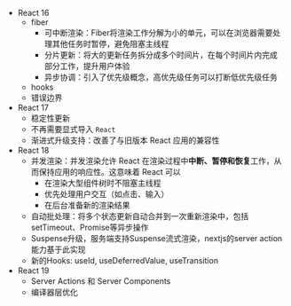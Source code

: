 - React 16
	- fiber
		- 可中断渲染：Fiber将渲染工作分解为小的单元，可以在浏览器需要处理其他任务时暂停，避免阻塞主线程
		- 分片更新：将大的更新任务拆分成多个时间片，在每个时间片内完成部分工作，提升用户体验
		- 异步协调：引入了优先级概念，高优先级任务可以打断低优先级任务
	- hooks
	- 错误边界
- React 17
	- 稳定性更新
	- 不再需要显式导入 `React`
	- 渐进式升级支持：改善了与旧版本 React 应用的兼容性
- React 18
	- 并发渲染：并发渲染允许 React 在渲染过程中**中断、暂停和恢复**工作，从而保持应用的响应性。这意味着 React 可以
		- 在渲染大型组件树时不阻塞主线程
		- 优先处理用户交互（如点击、输入）
		- 在后台准备新的渲染结果
	- 自动批处理：将多个状态更新自动合并到一次重新渲染中，包括setTimeout、Promise等异步操作
	- Suspense升级，服务端支持Suspense流式渲染，nextjs的server action能力基于此实现
	- 新的Hooks: useId, useDeferredValue, useTransition
- React 19
	- Server Actions 和 Server Components
	- 编译器层优化